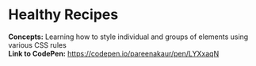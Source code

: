 # Healthy Recipes
<strong>Concepts:</strong> Learning how to style individual and groups of elements using various CSS rules <br>
<strong>Link to CodePen:</strong> https://codepen.io/pareenakaur/pen/LYXxaqN


